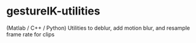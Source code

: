# gestureIK-utilities
(Matlab / C++ / Python) Utilities to deblur, add motion blur, and resample frame rate for clips 
